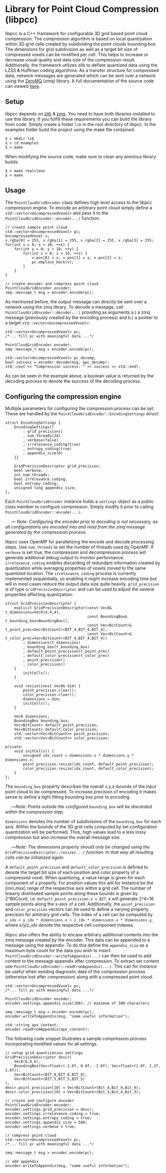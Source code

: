# Library for Point Cloud Compression (libpcc)
libpcc is a C++ framework for configurable 3D grid based point cloud compression. The compression algorithm is based on local quantization within 3D grid cells created by subdividing the point clouds bounding box. The dimensions for grid subdivision as well as a target bit size of compressed voxels can be modified per cell. This helps to increase or decrease visual quality and data size of the compression result. Additionally, the framework utilizes zlib to deflate quantized data using the LZSS & Huffman coding algorithms. As a transfer structure for compressed data, network messages are generated which can be sent over a network using the [ZeroMQ](http://zeromq.org/) (zmq) library. A full documentation of the source code can viewed [here](https://b00dle.github.io/libpcc/).

## Setup
libpcc depends on [zlib](https://zlib.net/) & [zmq](http://zeromq.org/). You need to have both libraries installed to use this library. If you fulfill these requirements you can build the library from code. Simply create a folder `lib` in the root directory of libpcc. In the examples folder build the project using the make file contained:
```
$ > mkdir lib
$ > cd examples
$ > make
```
When modifying the source code, make sure to clean any previous library builds:
```
$ > make realclean
$ > make
```

## Usage
The `PointCloudGridEncoder` class defines high level access to the libpcc compression engine.
To encode an arbitrary point cloud simply define a `std::vector<UncompressedVoxel>` and pass it to the `PointCloudGridEncoder::encode(...)` function:
```
// create sample point cloud
std::vector<UncompressedVoxel> pc;
UncompressedVoxel v;
v.rgba[0] = 255, v.rgba[1] = 255, v.rgba[2] = 255, v.rgba[3] = 255;
for(int x = 0; x < 10; ++x) {
    for(int y = 0; y < 10; ++y) {
        for(int z = 0; z < 10; ++z) {
            v.pos[0] = x, v.pos[1] = y, v.pos[2] = z;
            pc.emplace_back(v);
        }
    }    
}

// create encoder and compress point cloud
PointCloudGridEncoder encoder;
zmq::message_t msg = encoder.encode(pc);
```
As mentioned before, the output message can directly be sent over a network using the zmq library.
To decode a message, call `PointCloudGridEncoder::decode(...)` providing as arguments a.) a zmq message (previously created by the encoding process) and b.) a pointer to a target `std::vector<UncompressedVoxel>`:
```
std::vector<UncompressedVoxel> pc;
/*... fill pc with meaningful data ...*/

PointCloudGridEncoder encoder;
zmq::message_t msg = encoder.encode(pc);

std::vector<UncompressedVoxel> pc_decomp;
bool success = encoder.decode(msg, &pc_decomp);
std::cout << “Compression success: ” << success << std::endl;
```
As can be seen in the example above, a boolean value is returned by the decoding process to denote the success of the decoding process.

## Configuring the compression engine
Multiple parameters for configuring the compression process can be set. These are handled by the `PointCloudGridEncoder::EncodingSettings` struct:
```
struct EncodingSettings {
    EncodingSettings()
        : grid_precision()
        , num_threads(24)
        , verbose(false)
        , irrelevance_coding(true)
        , entropy_coding(true)
        , appendix_size(0)
    {}
    
    GridPrecisionDescriptor grid_precision;
    bool verbose;
    int num_threads;
    bool irrelevance_coding;
    bool entropy_coding;
    unsigned long appendix_size;
};
```
Each `PointCloudGridEncoder` instance holds a `settings` object as a public class member to configure compression. Simply modify it prior to calling `PointCloudGridEncoder::encode(...)`.

&nbsp;&nbsp;&nbsp;&nbsp;&nbsp;&mdash; *Note: Configuring the encoder prior to decoding is not necessary, as all configurations are encoded into and read from the zmq message generated by the compression process.*

libpcc uses OpenMP for parallelizing the encode and decode processing steps. Use `num_threads` to set the number of threads used by OpenMP. If `verbose` is set true, the compression and decompression process will generate additional debug output to monitor performance. `irrelevance_coding` enables discarding of redundant information created by quantization while averaging properties of voxels moved to the same quantized location. The `irrelevance_coding` process is currently implemented sequentially, so enabling it might increase encoding time but will in most cases reduce the output data size quite heavily. `grid_precision` is of type `GridPrecisionDescriptor` and can be used to adjust the several properties affecting quantization:
```
struct GridPrecisionDescriptor {
    explicit GridPrecisionDescriptor(const Vec8& t_dimensions=Vec8(4,4,4),
                                     const BoundingBox& t_bounding_box=BoundingBox(),
                                     const Vec<BitCount>& t_point_prec=Vec<BitCount>(BIT_4,BIT_4,BIT_4),
                                     const Vec<BitCount>& t_color_prec=Vec<BitCount>(BIT_4,BIT_4,BIT_4))
        : dimensions(t_dimensions)
        , bounding_box(t_bounding_box)
        , default_point_precision(t_point_prec)
        , default_color_precision(t_color_prec)
        , point_precision()
        , color_precision()
    {
        initCells();
    }

    void resize(const Vec8& dim) {
        point_precision.clear();
        color_precision.clear();
        dimensions = dim;
        initCells();
    }

    Vec8 dimensions;
    BoundingBox bounding_box;
    Vec<BitCount> default_point_precision;
    Vec<BitCount> default_color_precision;
    std::vector<Vec<BitCount>> point_precision;
    std::vector<Vec<BitCount>> color_precision;

private:
    void initCells() {
        unsigned idx_count = dimensions.x * dimensions.y * dimensions.z;
        point_precision.resize(idx_count, default_point_precision);
        color_precision.resize(idx_count, default_color_precision);
    }
};
```
The `bounding_box` property describes the overall x,y,z-bounds of the input point cloud to be compressed. To increase precision of encoding it makes sense to define a tight fitting bounding box prior to encoding.

&nbsp;&nbsp;&nbsp;&nbsp;&nbsp;&mdash;*Note: Points outside the configured `bounding_box` will be discarded within the compression step.*

`dimensions` denotes the number of subdivisions of the `bounding_box` for each axis. Within the bounds of the 3D grid cells computed by set configuration quantization will be performed. Thus, high values lead to a less lossy compression but also increase the overall message size.

&nbsp;&nbsp;&nbsp;&nbsp;&nbsp;&mdash;*Note: The dimensions property should only be changed using the `GridPrecisionDescriptor::resize(...)` function. In that way all resulting cells can be initialized again.*

A `default_point_precision` and `default_color_precision` is defined to denote the target bit size of each position and color property of a compressed voxel. When quantizing, a value range is given for each component of a property. For position values this will for instance be the [min,max] range of the respective axis within a grid cell. The number of linearly distributed sample points along these bounds is given by 2^BitCount, i.e. `default_point_precision.x = BIT_4` will generate 2^4=16 sample points along the x-axis of a cell. Additionally, the `point_precision` and `color_precision` vectors can be used to define a varying property precision for arbitrary grid cells. The index of a cell can be computed by `x_idx + y_idx * dimensions.x + z_idx * dimensions.x * dimensions.y`, where x/y/z_idx denote the respective cell component indexes.

libpcc also offers the ability to encase arbitrary additional contents into the zmq message created by the encoder. This data can be appended to a message using the appendix. To do this define the `appendix_size` as a maximum byte count for the data you wish to insert. `PointCloudGridEncoder::writeToAppendix(...)` can then be used to add content to the message appendix after compression. To extract set content use `PointCloudGridEncoder::readFromAppendix(...)`. This can for instance be useful when sending diagnostic data of the compression process (otherwise lost after compression) along with a compressed point cloud.
```
std::vector<UncompressedVoxel> pc;
/*... fill pc with meaningful data ...*/

PointCloudGridEncoder encoder;
encoder.settings.appendix_size(100); // maximum of 100 characters

zmq::message_t msg = encoder.encode(pc);
encoder.writeToAppendix(msg, "some useful information");

std::string apx_content;
encoder.readFromAppendix(apx_content);
```
The following code snippet illustrates a sample compression process incorporating modified values for all settings.
```
// setup grid quantization settings
GridPrecisionDescriptor descr(
    Vec8(6,8,6),
    BoundingBox(Vec<float>(-1.0f, 0.0f, -1.0f), Vec<float>(1.0f, 2.2f, 1.0f)),
    Vec<BitCount>(BIT_8,BIT_8,BIT_8),
    Vec<BitCount>(BIT_5,BIT_5,BIT_5)
);
descr.point_precision[10] = Vec<BitCount>(Bit_4,Bit_4,Bit_4);
descr.color_precision[10] = Vec<BitCount>(Bit_3,Bit_4,Bit_3);

// create and configure encoder
PointCloudGridEncoder encoder;
encoder.settings.grid_precision = descr;
encoder.settings.irrelevance_coding = true;
encoder.settings.entropy_coding = true;
encoder.settings.appendix_size = 500;
encoder.settings.verbose = true;

// compress point cloud
std::vector<UncompressedVoxel> pc;
/*... fill pc with meaningful data ...*/

zmq::message_t msg = encoder.encode(pc);

// add appendix
encoder.writeToAppendix(msg, "some useful information");
```











